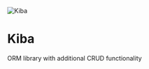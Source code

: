 ![Kiba](https://i.postimg.cc/PfV4cdKj/kiba-logo.png)

# Kiba
ORM library with additional CRUD functionality

